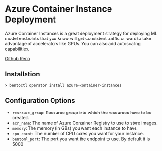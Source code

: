 # Azure Container Instance Deployment
Azure Container Instances is a great deployment strategy for deploying ML model endpoints that you know will get consistent traffic or want to take advantage of accelerators like GPUs. You can also add autoscaling capabilities.

[Github Repo](https://github.com/bentoml/azure-container-instances-deploy)

## Installation
```
> bentoctl operator install azure-container-instances
```

## Configuration Options

* `resrouce_group`: Resource group into which the resources have to be created.
* `acr_name`: The name of Azure Container Registry to use to store images.
* `memory`: The memory (in GBs) you want each instance to have.
* `cpu_count`: The number of CPU cores you want for your instance.
* `bentoml_port`: The port you want the endpoint to use. By default it is 5000

